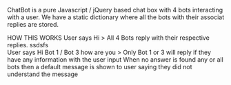 ChatBot is a pure Javascript / jQuery based chat box with 4 bots interacting with a user. We have a static dictionary where all the bots with their associat replies are stored.

HOW THIS WORKS
User says Hi      >    All 4 Bots reply with their respective replies.    ssdsfs    
User says Hi Bot 1 / Bot 3 how are you      >       Only Bot 1 or 3 will reply if they have any information with the user input
When no answer is found any or all bots then a default message is shown to user saying they did not understand the message
